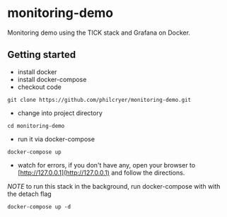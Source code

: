 # monitoring-demo
Monitoring demo using the TICK stack and Grafana on Docker.

## Getting started

* install docker
* install docker-compose
* checkout code
```
git clone https://github.com/philcryer/monitoring-demo.git
```
* change into project directory
```
cd monitoring-demo
```
* run it via docker-compose
```
docker-compose up
```
* watch for errors, if you don't have any, open your browser to [http://127.0.0.1](http://127.0.0.1) and follow the directions.

_NOTE_ to run this stack in the background, run docker-compose with with the detach flag
```
docker-compose up -d
```



